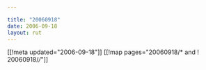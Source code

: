 ```yaml
---

title: "20060918"
date: 2006-09-18
layout: rut
---
```


[[!meta updated="2006-09-18"]]
[[!map pages="20060918/* and ! 20060918/*/*"]]
